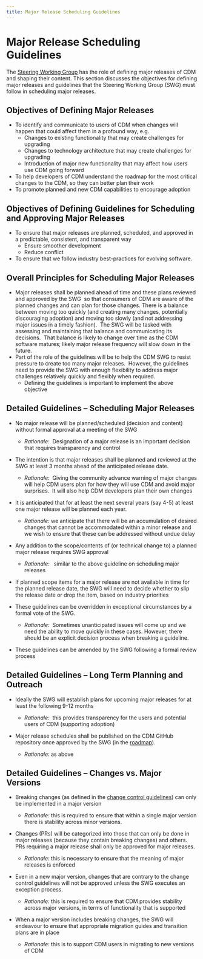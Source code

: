 ```yaml
---
title: Major Release Scheduling Guidelines
---
```


# Major Release Scheduling Guidelines

The [Steering Working Group](CDM-Steering-WG.md) has the role of defining major releases of CDM and shaping their content.  This section discusses the objectives for defining major releases and guidelines that the Steering Working Group (SWG) must follow in scheduling major releases.

## Objectives of Defining Major Releases

* To identify and communicate to users of CDM when changes will happen that could affect them in a profound way, e.g.
  - Changes to existing functionality that may create challenges for upgrading
  - Changes to technology architecture that may create challenges for upgrading
  - Introduction of major new functionality that may affect how users use CDM going forward
* To help developers of CDM understand the roadmap for the most critical changes to the CDM, so they can better plan their work
* To promote planned and new CDM capabilities to encourage adoption
  
##  Objectives of Defining Guidelines for Scheduling and Approving Major Releases

* To ensure that major releases are planned, scheduled, and approved in a predictable, consistent, and transparent way
  - Ensure smoother development
  - Reduce conflict
* To ensure that we follow industry best-practices for evolving software.
  
##  Overall Principles for Scheduling Major Releases

* Major releases shall be planned ahead of time and these plans reviewed and approved by the SWG  so that consumers of CDM are aware of the planned changes and can plan for those changes.
There is a balance between moving too quickly (and creating many changes, potentially discouraging adoption) and moving too slowly (and not addressing major issues in a timely fashion).  The SWG will be tasked with assessing and maintaining that balance and communicating its decisions.  That balance is likely to change over time as the CDM software matures; likely major release frequency will slow down in the future.
* Part of the role of the guidelines will be to help the CDM SWG to resist pressure to create too many major releases.  However, the guidelines need to provide the SWG with enough flexibility to address major challenges relatively quickly and flexibly when required.
  * Defining the guidelines is important to implement the above objective
    
## Detailed Guidelines – Scheduling Major Releases

* No major release will be planned/scheduled  (decision and content) without formal approval at a meeting of the SWG
  * *Rationale:*  Designation of a major release is an important decision that requires transparency and control
 
* The intention is that major releases shall be planned and reviewed at the SWG at least 3 months ahead of the anticipated release date.  
  * *Rationale:*  Giving the community advance warning of major changes will help CDM users plan for how they will use CDM and avoid major surprises.  It will also help CDM developers plan their own changes
    
* It is anticipated that for at least the next several years (say 4-5) at least one major release will be planned each year.
  * *Rationale:* we anticipate that there will be an accumulation of desired changes that cannot be accommodated within a minor release and we wish to ensure that these can be addressed without undue delay
    
* Any addition to the scope/contents of (or technical change to) a planned major release requires SWG approval
  * *Rationale:*   similar to the above guideline on scheduling major releases
    
* If planned scope items for a major release are not available in time for the planned release date, the SWG will need to decide whether to slip the release date or drop the item, based on industry priorities
  
* These guidelines can be overridden in exceptional circumstances by a formal vote of the SWG.
  * *Rationale:*  Sometimes unanticipated issues will come up and we need the ability to move quickly in these cases. However, there should be an explicit decision process when breaking a guideline.
    
* These guidelines can be amended by the SWG following a formal review process

##  Detailed Guidelines – Long Term Planning and Outreach

* Ideally the SWG will establish plans for upcoming major releases for at least the following 9-12 months
  * *Rationale:*  this provides transparency for the users and potential users of CDM (supporting adoption)
    
* Major release schedules shall be published on the CDM GitHub repository once approved by the SWG (in the [roadmap](https://github.com/finos/common-domain-model/blob/master/ROADMAP.md)).
  * *Rationale:* as above

##  Detailed Guidelines – Changes vs.  Major Versions

* Breaking changes (as defined in the [change control guidelines](change-control-guidelines.md/#backward-compatibility)) can only be implemented in a major version
  - *Rationale:* this is required to ensure that within a single major version there is stability across minor versions.
    
* Changes (PRs) will be categorized into those that can only be done in major releases (because they contain breaking changes) and others.  PRs requiring a major release shall only be approved for major releases.
  - *Rationale:* this is necessary to ensure that the meaning of major releases is enforced
    
* Even in a new major version, changes that are contrary to the change control guidelines will not be approved unless the SWG executes an exception process.
  - *Rationale:* this is required to ensure that CDM provides stability across major versions, in terms of functionality that is supported

* When a major version includes breaking changes, the SWG will endeavour to ensure that appropriate migration guides and transition plans are in place
  - *Rationale:*  this is to support CDM users in migrating to new versions of CDM
